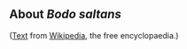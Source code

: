 About *Bodo saltans* 
--------------------



([Text](http://en.wikipedia.org/wiki/Bodo_saltans) from
[Wikipedia](http://en.wikipedia.org/), the free encyclopaedia.)
